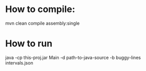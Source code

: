 # How to compile:

mvn clean compile assembly:single

# How to run

java -cp this-proj.jar Main -d path-to-java-source -b buggy-lines intervals.json
